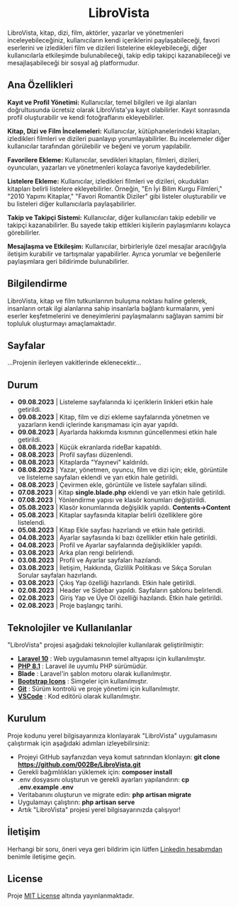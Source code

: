 <h1 style="text-align:center;">LibroVista</h1>
LibroVista, kitap, dizi, film, aktörler, yazarlar ve yönetmenleri inceleyebileceğiniz, kullanıcıların kendi içeriklerini paylaşabileceği, favori eserlerini ve izledikleri film ve dizileri listelerine ekleyebileceği, diğer kullanıcılarla etkileşimde bulunabileceği, takip edip takipçi kazanabileceği ve mesajlaşabileceği bir sosyal ağ platformudur.

## Ana Özellikleri

**Kayıt ve Profil Yönetimi:** Kullanıcılar, temel bilgileri ve ilgi alanları doğrultusunda ücretsiz olarak LibroVista'ya kayıt olabilirler. Kayıt sonrasında profil oluşturabilir ve kendi fotoğraflarını ekleyebilirler.

**Kitap, Dizi ve Film İncelemeleri:** Kullanıcılar, kütüphanelerindeki kitapları, izledikleri filmleri ve dizileri puanlayıp yorumlayabilirler. Bu incelemeler diğer kullanıcılar tarafından görülebilir ve beğeni ve yorum yapılabilir.

**Favorilere Ekleme:** Kullanıcılar, sevdikleri kitapları, filmleri, dizileri, oyuncuları, yazarları ve yönetmenleri kolayca favoriye kaydedebilirler.

**Listelere Ekleme:** Kullanıcılar, izledikleri filmleri ve dizileri, okudukları kitapları belirli listelere ekleyebilirler. Örneğin, "En İyi Bilim Kurgu Filmleri," "2010 Yapımı Kitaplar," "Favori Romantik Diziler" gibi listeler oluşturabilir ve bu listeleri diğer kullanıcılarla paylaşabilirler.

**Takip ve Takipçi Sistemi:** Kullanıcılar, diğer kullanıcıları takip edebilir ve takipçi kazanabilirler. Bu sayede takip ettikleri kişilerin paylaşımlarını kolayca görebilirler.

**Mesajlaşma ve Etkileşim:** Kullanıcılar, birbirleriyle özel mesajlar aracılığıyla iletişim kurabilir ve tartışmalar yapabilirler. Ayrıca yorumlar ve beğenilerle paylaşımlara geri bildirimde bulunabilirler.

## Bilgilendirme
LibroVista, kitap ve film tutkunlarının buluşma noktası haline gelerek, insanların ortak ilgi alanlarına sahip insanlarla bağlantı kurmalarını, yeni eserler keşfetmelerini ve deneyimlerini paylaşmalarını sağlayan samimi bir topluluk oluşturmayı amaçlamaktadır.

## Sayfalar
...Projenin ilerleyen vakitlerinde eklenecektir...

## Durum
- **09.08.2023** | Listeleme sayfalarında ki içeriklerin linkleri etkin hale getirildi.
- **09.08.2023** | Kitap, film ve dizi ekleme sayfalarında yönetmen ve yazarların kendi içlerinde karışmaması için ayar yapıldı.
- **09.08.2023** | Ayarlarda hakkımda kısmının güncellenmesi etkin hale getirildi.
- **08.08.2023** | Küçük ekranlarda rideBar kapatıldı.
- **08.08.2023** | Profil sayfası düzenlendi.
- **08.08.2023** | Kitaplarda "Yayınevi" kaldırıldı.
- **08.08.2023** | Yazar, yönetmen, oyuncu, film ve dizi için; ekle, görüntüle ve listeleme sayfaları eklendi ve yarı etkin hale getirildi.
- **08.08.2023** | Çevirmen ekle, görüntüle ve listele sayfaları silindi.
- **07.08.2023** | Kitap **single.blade.php** eklendi ve yarı etkin hale getirildi.
- **07.08.2023** | Yönlendirme yapısı ve klasör konumları değiştirildi.
- **05.08.2023** | Klasör konumlarında değişiklik yapıldı. **Contents->Content**
- **05.08.2023** | Kitaplar sayfasında kitaplar belirli özelliklere göre listelendi.
- **05.08.2023** | Kitap Ekle sayfası hazırlandı ve etkin hale getirildi.
- **04.08.2023** | Ayarlar sayfasında ki bazı özellikler etkin hale getirildi.
- **04.08.2023** | Profil ve Ayarlar sayfalarında değişiklikler yapıldı.
- **03.08.2023** | Arka plan rengi belirlendi.
- **03.08.2023** | Profil ve Ayarlar sayfaları hazılandı.
- **03.08.2023** | İletişim, Hakkında, Gizlilik Politikası ve Sıkça Sorulan Sorular sayfaları hazırlandı.
- **03.08.2023** | Çıkış Yap özelliği hazırlandı. Etkin hale getirildi.
- **02.08.2023** | Header ve Sidebar yapıldı. Sayfaların şablonu belirlendi.
- **02.08.2023** | Giriş Yap ve Üye Ol özelliği hazılandı. Etkin hale getirildi.
- **02.08.2023** | Proje başlangıç tarihi.

## Teknolojiler ve Kullanılanlar
"LibroVista" projesi aşağıdaki teknolojiler kullanılarak geliştirilmiştir:

- **[Laravel 10](https://laravel.com/)** : Web uygulamasının temel altyapısı için kullanılmıştır.
- **[PHP 8.1](https://www.php.net/)** : Laravel ile uyumlu PHP sürümüdür.
- **Blade** : Laravel'in şablon motoru olarak kullanılmıştır.
- **[Bootstrap Icons](https://icons.getbootstrap.com/)** : Simgeler için kullanılmıştır.
- **[Git](https://git-scm.com/)** : Sürüm kontrolü ve proje yönetimi için kullanılmıştır.
- **[VSCode](https://code.visualstudio.com/)** : Kod editörü olarak kullanılmıştır.

## Kurulum
Proje kodunu yerel bilgisayarınıza klonlayarak "LibroVista" uygulamasını çalıştırmak için aşağıdaki adımları izleyebilirsiniz:

- Projeyi GitHub sayfanızdan veya komut satırından klonlayın: **git clone https://github.com/002Be/LibroVista.git**
- Gerekli bağımlılıkları yüklemek için: **composer install**
- .env dosyasını oluşturun ve gerekli ayarları yapılandırın: **cp .env.example .env**
- Veritabanını oluşturun ve migrate edin: **php artisan migrate**
- Uygulamayı çalıştırın: **php artisan serve**
- Artık "LibroVista" projesi yerel bilgisayarınızda çalışıyor!

## İletişim
Herhangi bir soru, öneri veya geri bildirim için lütfen <a href="https://www.linkedin.com/in/0berke0ozdemir0/" target="_blank">Linkedin hesabımdan</a> benimle iletişime geçin.

## License
Proje [MIT License](./LICENSE) altında yayınlanmaktadır.